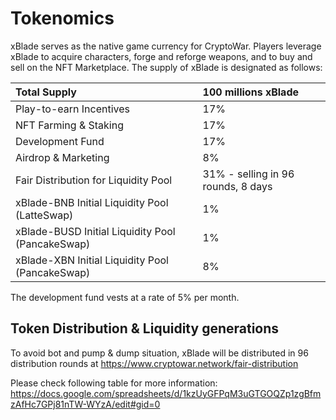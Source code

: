 # Tokenomics

xBlade serves as the native game currency for CryptoWar. Players leverage xBlade to acquire characters, forge and reforge weapons, and to buy and sell on the NFT Marketplace. The supply of xBlade is designated as follows:

| Total Supply | 100 millions xBlade |
| :--- | :--- |
| Play-to-earn Incentives | 17% |
| NFT Farming & Staking | 17% |
| Development Fund | 17% |
| Airdrop & Marketing | 8% |
| Fair Distribution for Liquidity Pool | 31% - selling in 96 rounds, 8 days|
| xBlade-BNB Initial Liquidity Pool (LatteSwap) | 1% |
| xBlade-BUSD Initial Liquidity Pool (PancakeSwap) | 1% |
| xBlade-XBN Initial Liquidity Pool (PancakeSwap) | 8% |

The development fund vests at a rate of 5% per month. 

## Token Distribution & Liquidity generations

To avoid bot and pump & dump situation, xBlade will be distributed in 96 distribution rounds at https://www.cryptowar.network/fair-distribution 

Please check following table for more information: 
https://docs.google.com/spreadsheets/d/1kzUyGFPqM3uGTGOQZp1zgBfmzAfHc7GPj81nTW-WYzA/edit#gid=0

